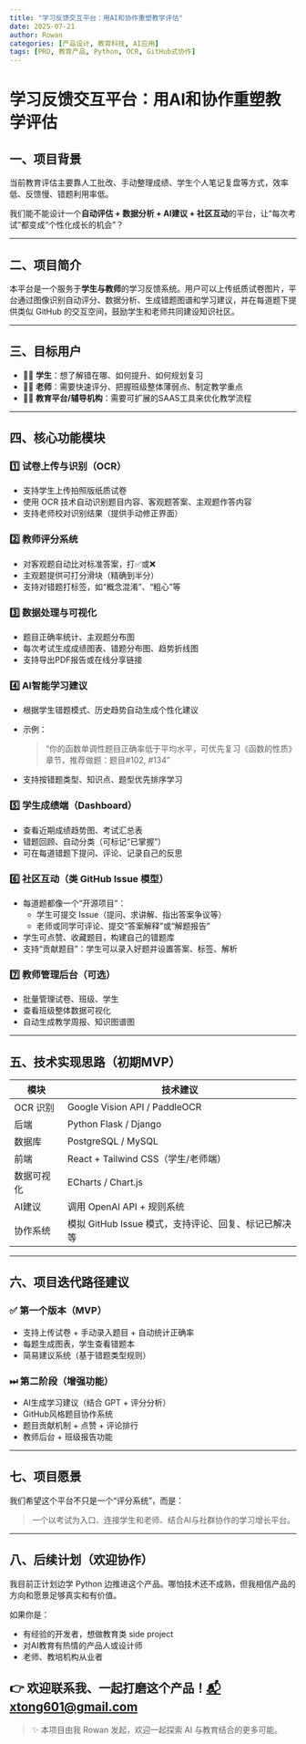 ```yaml
---
title: "学习反馈交互平台：用AI和协作重塑教学评估"
date: 2025-07-21
author: Rowan
categories: [产品设计, 教育科技, AI应用]
tags: [PRD, 教育产品, Python, OCR, GitHub式协作]
---
```


# 学习反馈交互平台：用AI和协作重塑教学评估

## 一、项目背景

当前教育评估主要靠人工批改、手动整理成绩、学生个人笔记复盘等方式，效率低、反馈慢、错题利用率低。

我们能不能设计一个**自动评估 + 数据分析 + AI建议 + 社区互动**的平台，让“每次考试”都变成“个性化成长的机会”？

---

## 二、项目简介

本平台是一个服务于**学生与教师**的学习反馈系统。用户可以上传纸质试卷图片，平台通过图像识别自动评分、数据分析、生成错题图谱和学习建议，并在每道题下提供类似 GitHub 的交互空间，鼓励学生和老师共同建设知识社区。

---

## 三、目标用户

- 🧑‍🎓 **学生**：想了解错在哪、如何提升、如何规划复习
- 👩‍🏫 **老师**：需要快速评分、把握班级整体薄弱点、制定教学重点
- 🧑‍💻 **教育平台/辅导机构**：需要可扩展的SAAS工具来优化教学流程

---

## 四、核心功能模块

### 1️⃣ 试卷上传与识别（OCR）

- 支持学生上传拍照版纸质试卷
- 使用 OCR 技术自动识别题目内容、客观题答案、主观题作答内容
- 支持老师校对识别结果（提供手动修正界面）

### 2️⃣ 教师评分系统

- 对客观题自动比对标准答案，打✅或❌
- 主观题提供可打分滑块（精确到半分）
- 支持对错题打标签，如“概念混淆”、“粗心”等

### 3️⃣ 数据处理与可视化

- 题目正确率统计、主观题分布图
- 每次考试生成成绩图表、错题分布图、趋势折线图
- 支持导出PDF报告或在线分享链接

### 4️⃣ AI智能学习建议

- 根据学生错题模式、历史趋势自动生成个性化建议
- 示例：
  > “你的函数单调性题目正确率低于平均水平，可优先复习《函数的性质》章节，推荐做题：题目#102, #134”

- 支持按错题类型、知识点、题型优先排序学习

### 5️⃣ 学生成绩端（Dashboard）

- 查看近期成绩趋势图、考试汇总表
- 错题回顾、自动分类（可标记“已掌握”）
- 可在每道错题下提问、评论、记录自己的反思

### 6️⃣ 社区互动（类 GitHub Issue 模型）

- 每道题都像一个“开源项目”：
  - 学生可提交 Issue（提问、求讲解、指出答案争议等）
  - 老师或同学可评论、提交“答案解释”或“解题报告”
- 学生可点赞、收藏题目，构建自己的错题库
- 支持“贡献题目”：学生可以录入好题并设置答案、标签、解析

### 7️⃣ 教师管理后台（可选）

- 批量管理试卷、班级、学生
- 查看班级整体数据可视化
- 自动生成教学周报、知识图谱图

---

## 五、技术实现思路（初期MVP）

| 模块 | 技术建议 |
|------|----------|
| OCR 识别 | Google Vision API / PaddleOCR |
| 后端 | Python Flask / Django |
| 数据库 | PostgreSQL / MySQL |
| 前端 | React + Tailwind CSS（学生/老师端） |
| 数据可视化 | ECharts / Chart.js |
| AI建议 | 调用 OpenAI API + 规则系统 |
| 协作系统 | 模拟 GitHub Issue 模式，支持评论、回复、标记已解决等 |

---

## 六、项目迭代路径建议

### ✅ 第一个版本（MVP）

- 支持上传试卷 + 手动录入题目 + 自动统计正确率
- 每题生成图表，学生查看错题本
- 简易建议系统（基于错题类型规则）

### ⏭ 第二阶段（增强功能）

- AI生成学习建议（结合 GPT + 评分分析）
- GitHub风格题目协作系统
- 题目贡献机制 + 点赞 + 评论排行
- 教师后台 + 班级报告功能

---

## 七、项目愿景

我们希望这个平台不只是一个“评分系统”，而是：

> 一个以考试为入口、连接学生和老师、结合AI与社群协作的学习增长平台。

---

## 八、后续计划（欢迎协作）

我目前正计划边学 Python 边推进这个产品。哪怕技术还不成熟，但我相信产品的方向和愿景足够真实和有价值。

如果你是：
- 有经验的开发者，想做教育类 side project
- 对AI教育有热情的产品人或设计师
- 老师、教培机构从业者

👉 欢迎联系我、一起打磨这个产品！[📬 xtong601@gmail.com](mailto:xtong601@gmail.com)
---

> ✨ 本项目由我 Rowan 发起，欢迎一起探索 AI 与教育结合的更多可能。

